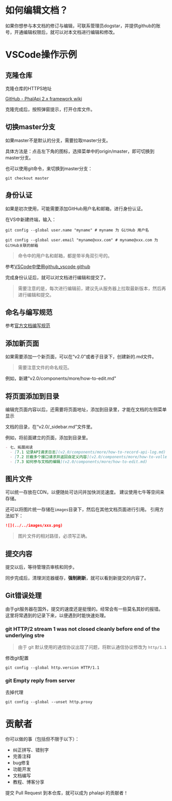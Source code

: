 # 如何编辑文档？

如果你想参与本文档的修订与编辑，可联系管理员dogstar，并提供github的账号，开通编辑权限后，就可以对本文档进行编辑和修改。

# VSCode操作示例

## 克隆仓库

克隆仓库的HTTPS地址

[GitHub - PhalApi 2.x framework wiki](https://github.com/phalapi/phalapi-wiki.git)

克隆完成后，按照弹窗提示，打开仓库文件。

## 切换master分支

如果master不是默认的分支，需要拉取master分支。

具体方法是：点击左下角的图标，选择菜单中的origin/master，即可切换到master分支。

也可以使用git命令，来切换到master分支：
```git
git checkout master
```

## 身份认证

如果是初次使用，可能需要添加GitHub用户名和邮箱，进行身份认证。

在VS中新建终端，输入：

```git
git config --global user.name "myname" # myname 为 GitHub 用户名
```

```git
git config --global user.email "myname@xxx.com" # myname@xxx.com 为 GitHub关联的邮箱
```

> 命令中的用户名和邮箱，都是带半角双引号的。

参考[VSCode中使用github_vscode github](https://blog.csdn.net/weixin_39450145/article/details/127958650)

完成身份认证后，就可以对文档进行编辑和提交了。

> 需要注意的是，每次进行编辑前，建议先从服务器上拉取最新版本，然后再进行编辑和提交。

## 命名与编写规范
参考[官方文档编写规范](https://gitee.com/dogstar/phalapi-wiki/blob/master/guide.md)

## 添加新页面
如果需要添加一个新页面，可以在“v2.0”或者子目录下，创建新的.md文件。

> 需要注意文件的命名规范。

例如，新建"v2.0/components/more/how-to-edit.md"

## 将页面添加到目录
编辑完页面内容以后，还需要将页面地址，添加到目录里，才能在文档的左侧菜单显示

文档的目录，在“v2.0/_sidebar.md”文件里。

例如，将前面建立的页面，添加到目录里。

```md
- 七、拓展阅读 
  - [7.1 记录API请求日志](v2.0/components/more/how-to-record-api-log.md)
  - [7.2 拦截多个接口请求并返回自定义内容](v2.0/components/more/how-to-volley-api-request.md)
  - [7.3 如何参与文档的编辑](v2.0/components/more/how-to-edit.md)
```

## 图片文件
可以统一存放在CDN，以便随处可访问并加快浏览速度。
建议使用七牛等空间来存储。

还可以将图片统一存储在`images`目录下，然后在其他文档页面进行引用。
引用方法如下：
```md
![](../../images/xxx.png)
```

> 图片文件的相对路径，必须写正确。

## 提交内容
提交以后，等待管理员审核和同步。

同步完成后，清理浏览器缓存，**强制刷新**，就可以看到新提交的内容了。

## Git错误处理
由于git服务器在国外，提交的速度还是挺慢的。经常会有一些莫名其妙的报错。
这里将常遇到的记录下来，以便遇到时能快速处理。

### git HTTP/2 stream 1 was not closed cleanly before end of the underlying stre

> 由于 git 默认使用的通信协议出现了问题，将默认通信协议修改为 `http/1.1`

修改git配置
```git
git config --global http.version HTTP/1.1
```

### git Empty reply from server

去掉代理
```git
git config --global --unset http.proxy
```

# 贡献者

你可以做的事（包括但不限于以下）：

- 纠正拼写、错别字
- 完善注释
- bug修复
- 功能开发
- 文档编写
- 教程、博客分享

提交 Pull Request 到本仓库，就可以成为 phalapi 的贡献者！

